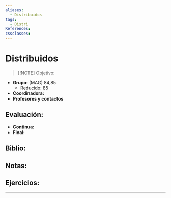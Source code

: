 ```yaml
---
aliases:
  - Distribuidos
tags:
  - Distri
References: 
cssclasses:
---
```

# Distribuidos

> [!NOTE] Objetivo:
> 

+ **Grupo:** (MAG) 84,85
	+ Reducido: 85
+ **Coordinadora:**
+ **Profesores y contactos**

## Evaluación:
+ **Continua:**
+ **Final:**

## Biblio:

## Notas:

## Ejercicios:


***